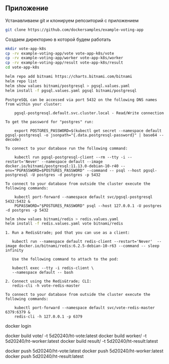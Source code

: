 
## Приложение

Устанавливаем git и клонируем репозиторий с приложением

```bash
git clone https://github.com/dockersamples/example-voting-app
```

Создаем директорию в которой будем работать

```bash
mkdir vote-app-k8s
cp -rv example-voting-app/vote vote-app-k8s/vote
cp -rv example-voting-app/worker vote-app-k8s/worker
cp -rv example-voting-app/result vote-app-k8s/result
cd vote-app-k8s
```

```bash
helm repo add bitnami https://charts.bitnami.com/bitnami
helm repo list
helm show values bitnami/postgresql > pgsql.values.yaml
helm install -f pgsql.values.yaml pgsql bitnami/postgresql
```

```
PostgreSQL can be accessed via port 5432 on the following DNS names from within your cluster:

    pgsql-postgresql.default.svc.cluster.local - Read/Write connection

To get the password for "postgres" run:

    export POSTGRES_PASSWORD=$(kubectl get secret --namespace default pgsql-postgresql -o jsonpath="{.data.postgresql-password}" | base64 --decode)

To connect to your database run the following command:

    kubectl run pgsql-postgresql-client --rm --tty -i --restart='Never' --namespace default --image docker.io/bitnami/postgresql:11.13.0-debian-10-r40 --env="PGPASSWORD=$POSTGRES_PASSWORD" --command -- psql --host pgsql-postgresql -U postgres -d postgres -p 5432

To connect to your database from outside the cluster execute the following commands:

    kubectl port-forward --namespace default svc/pgsql-postgresql 5432:5432 &
    PGPASSWORD="$POSTGRES_PASSWORD" psql --host 127.0.0.1 -U postgres -d postgres -p 5432
```

```bash
helm show values bitnami/redis > redis.values.yaml
helm install -f redis.values.yaml vote bitnami/redis
```

```
1. Run a Redis&trade; pod that you can use as a client:

   kubectl run --namespace default redis-client --restart='Never'  --image docker.io/bitnami/redis:6.2.5-debian-10-r63 --command -- sleep infinity

   Use the following command to attach to the pod:

   kubectl exec --tty -i redis-client \
   --namespace default -- bash

2. Connect using the Redis&trade; CLI:
   redis-cli -h vote-redis-master

To connect to your database from outside the cluster execute the following commands:

    kubectl port-forward --namespace default svc/vote-redis-master 6379:6379 &
    redis-cli -h 127.0.0.1 -p 6379
```

docker login

docker build vote/ -t 5d20240/ht-vote:latest
docker build worker/ -t 5d20240/ht-worker:latest
docker build result/ -t 5d20240/ht-result:latest

docker push 5d20240/ht-vote:latest
docker push 5d20240/ht-worker:latest
docker push 5d20240/ht-result:latest